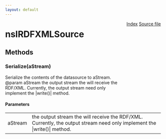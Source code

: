 ```yaml
---
layout: default
---
```

<div class='links' style='float:right'><a href="../index.html">Index</a>
<a href="http://dxr.mozilla.org/mozilla-central/source/rdf/base/nsIRDFXMLSource.idl">Source file</a>
</div>

# nsIRDFXMLSource #

## Methods ##

### Serialize(aStream) ###
  
Serialize the contents of the datasource to aStream.  
@param aStream the output stream the will receive the  
  RDF/XML. Currently, the output stream need only  
  implement the |write()| method.  
  

#### Parameters ####

<table>

<tr>
<td>aStream</td>
<td>the output stream the will receive the  
  RDF/XML. Currently, the output stream need only  
  implement the |write()| method.  
</td>
</tr>

</table>
